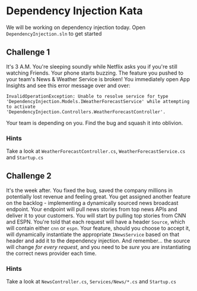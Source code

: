 # Dependency Injection Kata

We will be working on dependency injection today.
Open `DependencyInjection.sln` to get started

## Challenge 1

It's 3 A.M.
You're sleeping soundly while Netflix asks you if you're still watching Friends.
Your phone starts buzzing.
The feature you pushed to your team's News & Weather Service is broken!
You immediately open App Insights and see this error message over and over:

```
InvalidOperationException: Unable to resolve service for type 'DependencyInjection.Models.IWeatherForecastService' while attempting to activate 'DependencyInjection.Controllers.WeatherForecastController'.
```

Your team is depending on you.
Find the bug and squash it into oblivion.

### Hints

Take a look at `WeatherForecastController.cs`, `WeatherForecastService.cs` and `Startup.cs`

## Challenge 2

It's the week after.
You fixed the bug, saved the company millions in potentially lost revenue and feeling great.
You get assigned another feature on the backlog - implementing a dynamically sourced news broadcast endpoint.
Your endpoint will pull news stories from top news APIs and deliver it to your customers.
You will start by pulling top stories from CNN and ESPN.
You're told that each request will have a header `Source`, which will contain either `cnn` or `espn`.
Your feature, should you choose to accept it, will dynamically instantiate the appropriate `INewsService` based on that header and add it to the dependency injection.
And remember... the source will change *for every request*, and you need to be *sure* you are instantiating the correct news provider each time.

### Hints

Take a look at `NewsController.cs`, `Services/News/*.cs` and `Startup.cs`

